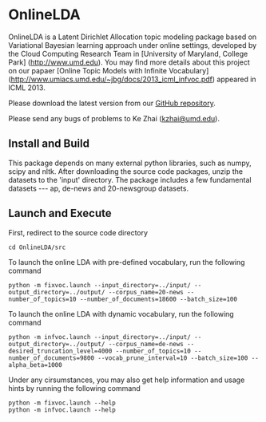OnlineLDA
==========

OnlineLDA is a Latent Dirichlet Allocation topic modeling package based on Variational Bayesian learning approach under online settings, developed by the Cloud Computing Research Team in [University of Maryland, College Park] (http://www.umd.edu). You may find more details about this project on our papaer [Online Topic Models with Infinite Vocabulary] (http://www.umiacs.umd.edu/~jbg/docs/2013_icml_infvoc.pdf) appeared in ICML 2013.

Please download the latest version from our [GitHub repository](https://github.com/kzhai/InfVocLDA).

Please send any bugs of problems to Ke Zhai (kzhai@umd.edu).

Install and Build
----------

This package depends on many external python libraries, such as numpy, scipy and nltk. After downloading the source code packages, unzip the datasets to the 'input' directory. The package includes a few fundamental datasets --- ap, de-news and 20-newsgroup datasets.

Launch and Execute
----------

First, redirect to the source code directory

    cd OnlineLDA/src

To launch the online LDA with pre-defined vocabulary, run the following command

    python -m fixvoc.launch --input_directory=../input/ --output_directory=../output/ --corpus_name=20-news --number_of_topics=10 --number_of_documents=18600 --batch_size=100

To launch the online LDA with dynamic vocabulary, run the following command

    python -m infvoc.launch --input_directory=../input/ --output_directory=../output/ --corpus_name=de-news --desired_truncation_level=4000 --number_of_topics=10 --number_of_documents=9800 --vocab_prune_interval=10 --batch_size=100 --alpha_beta=1000

Under any cirsumstances, you may also get help information and usage hints by running the following command

    python -m fixvoc.launch --help
    python -m infvoc.launch --help
